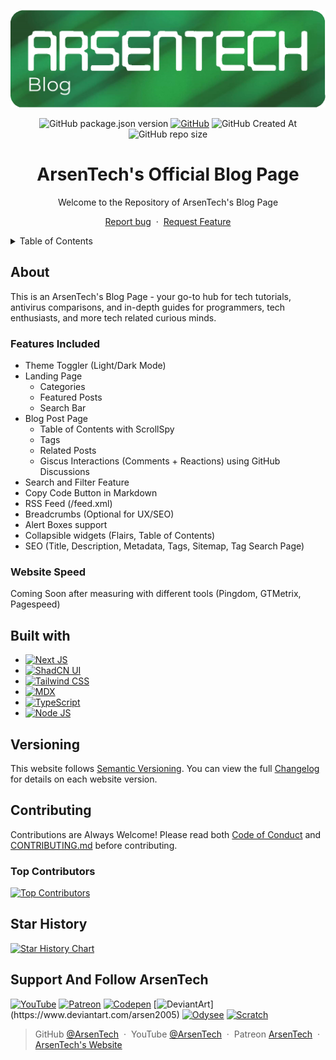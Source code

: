 <p align="center">
<img src=".github/main-blog.png">
</p>
<p align="center">
<img alt="GitHub package.json version" src="https://img.shields.io/github/package-json/v/ArsenTech/blog?style=for-the-badge">
<a href="https://github.com/ArsenTech/blog/blob/main/LICENSE"><img alt="GitHub" src="https://img.shields.io/github/license/ArsenTech/blog?color=%2322b455&style=for-the-badge"></a>
<img alt="GitHub Created At" src="https://img.shields.io/github/created-at/ArsenTech/blog?style=for-the-badge">
<img alt="GitHub repo size" src="https://img.shields.io/github/repo-size/ArsenTech/blog?style=for-the-badge">
</p>
<h1 align="center">ArsenTech's Official Blog Page</h1>
<p align="center">Welcome to the Repository of ArsenTech's Blog Page</p>
<p align="center">
    <a href="https://github.com/ArsenTech/blog/issues/new?assignees=&labels=&template=bug_report.md&title=">Report bug</a>
    &nbsp;&middot;&nbsp;
    <a href="https://github.com/ArsenTech/blog/issues/new?assignees=&labels=&template=feature_request.md&title=">Request Feature</a>
</p>
<details>
    <summary>Table of Contents</summary>
    <ol>
        <li>
            <a href="#about">About</a>
            <ul>
                <li><a href="#features-included">Features Included</a></li>
                <li><a href="#website-speed">Website Speed</a></li>
            </ul>
        </li>
        <li><a href="#built-with">Built with</a></li>
        <li><a href="#versioning">Versioning</a></li>
        <li>
            <a href="#contributing">Contributing</a>
            <ul>
                <li><a href="#top-contributors">Top Contributors</a></li>
            </ul>
        </li>
        <li><a href="#star-history">Star History</a></li>
    </ol>
</details>

## About
This is an ArsenTech's Blog Page - your go-to hub for tech tutorials, antivirus comparisons, and in-depth guides for programmers, tech enthusiasts, and more tech related curious minds.
### Features Included
- Theme Toggler (Light/Dark Mode)
- Landing Page
    - Categories
    - Featured Posts
    - Search Bar
- Blog Post Page
    - Table of Contents with ScrollSpy
    - Tags
    - Related Posts
    - Giscus Interactions (Comments + Reactions) using GitHub Discussions
- Search and Filter Feature
- Copy Code Button in Markdown
- RSS Feed (/feed.xml)
- Breadcrumbs (Optional for UX/SEO)
- Alert Boxes support
- Collapsible widgets (Flairs, Table of Contents)
- SEO (Title, Description, Metadata, Tags, Sitemap, Tag Search Page)
### Website Speed
Coming Soon after measuring with different tools (Pingdom, GTMetrix, Pagespeed)

## Built with
- [![Next JS](https://img.shields.io/badge/next%20js-000000?style=for-the-badge&logo=nextdotjs&logoColor=white)](https://nextjs.org/)
- [![ShadCN UI](https://img.shields.io/badge/shadcn%2Fui-000000?style=for-the-badge&logo=shadcnui&logoColor=white)](https://ui.shadcn.com/)
- [![Tailwind CSS](https://img.shields.io/badge/Tailwind_CSS-38B2AC?style=for-the-badge&logo=tailwind-css&logoColor=white)](https://tailwindcss.com/)
- [![MDX](https://img.shields.io/badge/MDX-1B1F24?style=for-the-badge&logo=mdx&logoColor=white)](https://mdxjs.com/)
- [![TypeScript](https://img.shields.io/badge/TypeScript-007ACC?style=for-the-badge&logo=typescript&logoColor=white)](https://www.typescriptlang.org)
- [![Node JS](https://img.shields.io/badge/Node%20js-339933?style=for-the-badge&logo=nodedotjs&logoColor=white)](https://nodejs.org/en/)

## Versioning
This website follows [Semantic Versioning](https://semver.org/). You can view the full [Changelog](https://github.com/ArsenTech/blog/blob/main/CHANGELOG.md) for details on each website version.

## Contributing
Contributions are Always Welcome! Please read both [Code of Conduct](https://github.com/ArsenTech/blog/blob/main/CODE_OF_CONDUCT.md) and [CONTRIBUTING.md](https://github.com/ArsenTech/blog/blob/main/CONTRIBUTING.md) before contributing.
### Top Contributors
[![Top Contributors](https://contrib.rocks/image?repo=ArsenTech/blog)](https://github.com/ArsenTech/blog/graphs/contributors)

## Star History
[![Star History Chart](https://api.star-history.com/svg?repos=ArsenTech/blog&type=Date)](https://www.star-history.com/#ArsenTech/blog&Date)

## Support And Follow ArsenTech
[![YouTube](https://img.shields.io/badge/ArsenTech%20-222222.svg?&style=for-the-badge&logo=YouTube&logoColor=%23FF0000)](https://www.youtube.com/channel/UCrtH0g6NE8tW5VIEgDySYtg)
[![Patreon](https://img.shields.io/badge/-ArsenTech-222222?style=for-the-badge&logo=patreon&logoColor=white)](https://www.patreon.com/arsentech)
[![Codepen](https://img.shields.io/badge/-ArsenTech-222222?style=for-the-badge&logo=codepen&logoColor=white)](https://codepen.io/ArsenTech)
[![DeviantArt](https://img.shields.io/badge/-Arsen2005-222222?style=for-the-badge&logo=deviantart&logoColor=05cc46")](https://www.deviantart.com/arsen2005)
[![Odysee](https://img.shields.io/badge/-ArsenTech-222222?style=for-the-badge&logo=odysee&logoColor=FA9626)](https://odysee.com/@ArsenTech)
[![Scratch](https://img.shields.io/badge/-ArsenTech-222222?style=for-the-badge&logo=scratch&logoColor=orange)](https://scratch.mit.edu/users/ArsenTech/)

> GitHub [@ArsenTech](https://github.com/ArsenTech) &nbsp;&middot;&nbsp;
> YouTube [@ArsenTech](https://youtube.com/@ArsenTech) &nbsp;&middot;&nbsp;
> Patreon [ArsenTech](https://www.patreon.com/ArsenTech) &nbsp;&middot;&nbsp;
> [ArsenTech's Website](https://arsentech.github.io)